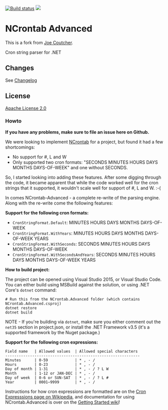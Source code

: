 [![Build status](https://github.com/visualon/NCrontab-Advanced/actions/workflows/build.yml/badge.svg)](https://github.com/visualon/NCrontab-Advanced/actions/workflows/build.yml)
[![](https://img.shields.io/myget/visualon/v/VisualOn.NCrontab.Advanced.svg?label=MyGet&style=flat)](https://www.myget.org/gallery/visualon)

# NCrontab Advanced 

This is a fork from [Joe Coutcher](https://github.com/jcoutch/NCrontab-Advanced).

Cron string parser for .NET

## Changes
See [Changelog](CHANGELOG.md)

## License
[Apache License 2.0](LICENSE)


### Howto

**If you have any problems, make sure to file an issue here on Github.**

We were looking to implement [NCrontab](https://github.com/atifaziz/NCrontab) for a project, but found it had a few shortcomings:
* No support for #, L and W
* Only supported two cron formats:  "SECONDS MINUTES HOURS DAYS MONTHS DAYS-OF-WEEK" and one without SECONDS.

So, I started looking into adding these features.  After some digging through the code, it became apparent that while the code worked well for the cron strings that it supported, it wouldn't scale well for support of #, L and W. :-(

In comes NCrontab-Advanced - a complete re-write of the parsing engine.  Along with the re-write come the following features:

**Support for the following cron formats:**
* `CronStringFormat.Default`: MINUTES HOURS DAYS MONTHS DAYS-OF-WEEK
* `CronStringFormat.WithYears`: MINUTES HOURS DAYS MONTHS DAYS-OF-WEEK YEARS
* `CronStringFormat.WithSeconds`: SECONDS MINUTES HOURS DAYS MONTHS DAYS-OF-WEEK
* `CronStringFormat.WithSecondsAndYears`: SECONDS MINUTES HOURS DAYS MONTHS DAYS-OF-WEEK YEARS

**How to build project:**

The project can be opened using Visual Studio 2015, or Visual Studio Code.  You can either build using MSBuild against the solution, or using .NET Core's `dotnet` command:

```
# Run this from the NCrontab.Advanced folder (which contains NCrontab.Advanced.csproj)
dotnet restore
dotnet build
```

NOTE - If you're building via `dotnet`, make sure you either comment out the `net35` section in project.json, or install the .NET Framework v3.5 (it's a supported framework by the Nuget package.)

**Support for the following cron expressions:**

```
Field name   | Allowed values  | Allowed special characters
------------------------------------------------------------
Minutes      | 0-59            | * , - /
Hours        | 0-23            | * , - /
Day of month | 1-31            | * , - / ? L W
Month        | 1-12 or JAN-DEC | * , - /
Day of week  | 0-6 or SUN-SAT  | * , - / ? L #
Year         | 0001–9999       | * , - /
```

Instructions for how cron expressions are formatted are on the [Cron Expresssions page on Wikipedia](https://en.wikipedia.org/wiki/Cron#CRON_expression), and documentation for using NCrontab.Advanced is over on the [Getting Started wiki](https://github.com/jcoutch/NCrontab-Advanced/wiki/Getting-started)!
